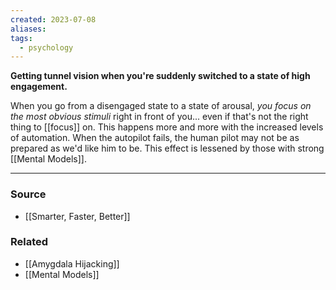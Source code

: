 ```yaml
---
created: 2023-07-08
aliases: 
tags:
  - psychology
---
```

**Getting tunnel vision when you're suddenly switched to a state of high engagement.**

When you go from a disengaged state to a state of arousal, *you focus on the most obvious stimuli* right in front of you... even if that's not the right thing to [[focus]] on. This happens more and more with the increased levels of automation. When the autopilot fails, the human pilot may not be as prepared as we'd like him to be. This effect is lessened by those with strong [[Mental Models]].

---

### Source
- [[Smarter, Faster, Better]]

### Related
- [[Amygdala Hijacking]] 
- [[Mental Models]]